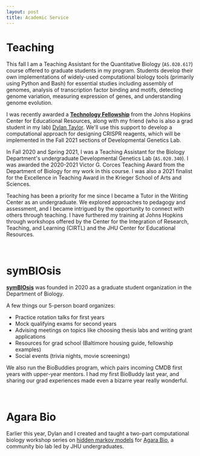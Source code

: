 ```yaml
---
layout: post
title: Academic Service
---
```

# Teaching

This fall I am a Teaching Assistant for the Quantitative Biology (`AS.020.617`) course offered to graduate students in my program. Students develop their own implementations of widely-used computational biology tools (primarily using Python and Bash) for essential studies including assembly of genomes, analysis of transcription factor binding and motifs, detecting genome variation, measuring expression of genes, and understanding genome evolution. 

I was recently awarded a **[Technology Fellowship](https://cer.jhu.edu/techfellows)** from the Johns Hopkins Center for Educational Resources, along with my friend (who is also a grad student in my lab) [Dylan Taylor](https://dtaylo95.github.io/). We'll use this support to develop a computational approach for designing CRISPR reagents, which will be implemented in the Fall 2021 sections of Developmental Genetics Lab. 

In Fall 2020 and Spring 2021, I was a Teaching Assistant for the Biology Department's undergraduate Developmental Genetics Lab (`AS.020.340`). I was awarded the 2020-2021 Victor G. Corces Teaching Award from the Department of Biology for my work in this course. I was also a 2021 finalist for the Excellence in Teaching Award in the Krieger School of Arts and Sciences. 

Teaching has been a priority for me since I became a Tutor in the Writing Center as an undergraduate. We explored approaches to pedagogy and assessment, and I became intrigued by the opportunity to connect with others through teaching. I have furthered my training at Johns Hopkins through workshops offered by the Center for the Integration of Research, Teaching, and Learning (CIRTL) and the JHU Center for Educational Resources.

<br />

# symBIOsis

**[symBIOsis](https://sites.krieger.jhu.edu/symbiosis/)** was founded in 2020 as a graduate student organization in the Department of Biology.

A few things our 5-person board organizes:

* Practice rotation talks for first years
* Mock qualifying exams for second years
* Advising meetings on topics like choosing thesis labs and writing grant applications
* Resources for grad school (Baltimore housing guide, fellowship examples)
* Social events (trivia nights, movie screenings)

We also run the BioBuddies program, which pairs incoming CMDB first years with upper-year mentors. I had my first BioBuddy last year, and sharing our grad experiences made even a bizarre year really wonderful. 

<br />

# Agara Bio 
Earlier this year, Dylan and I created and taught a two-part computational biology workshop series on [hidden markov models](https://github.com/scarioscia/hmm_workshop) for [Agara Bio](https://www.agarabio.org/), a community bio lab led by JHU undergraduates.


